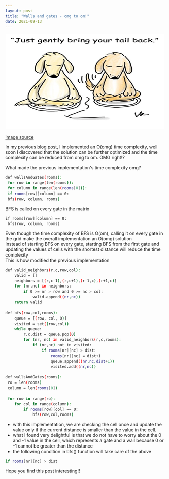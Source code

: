 ```yaml
---
layout: post
title: "Walls and gates - omg to om!"
date: 2021-09-13
---
```


<p align="center">
  <img width="500" height="300" src="/images/ogm_to_om.png">
</p>

[image source](https://www.azenhut.com/2018/02/28/dogs-in-meditation/) 

In my previous [blog post](https://archanakalburgi.github.io/2021/09/11/walls-gates.html), I implemented an O(omg) time complexity, well soon I discovered that the solution can be further optimized and the time complexity can be reduced from omg to om. OMG right!?

What made the previous implementation's time complexity omg?

```sh
def wallsAndGates(rooms):
 for row in range(len(rooms)):
 for column in range(len(rooms[0])):
 if rooms[row][column] == 0:
 bfs(row, column, rooms)
```

BFS is called on every gate in the matrix
```
if rooms[row][column] == 0:
 bfs(row, column, rooms)
```
Even though the time complexity of BFS is O(om), calling it on every gate in the grid make the overall implementation an O(omg) solution\
Instead of starting BFS on every gate, starting BFS from the first gate and updating the values of cells with the shortest distance will reduce the time complexity\
This is how modified the previous implementation 

```sh
def valid_neighbors(r,c,row,col):
    valid = []
    neighbors = [(r,c-1),(r,c+1),(r-1,c),(r+1,c)]
    for (nr,nc) in neighbors:
        if 0 >= nr > row and 0 >= nc > col:
            valid.append((nr,nc))
    return valid

def bfs(row,col,rooms):
    queue = [(row, col, 0)]
    visited = set((row,col))
    while queue:
        r,c,dist = queue.pop(0)
        for (nr, nc) in valid_neighbors(r,c,rooms): 
            if (nr,nc) not in visited:
                if rooms[nr][nc] > dist:
                    rooms[nr][nc] = dist+1
                    queue.append((nr,nc,dist+1))
                    visited.add((nr,nc))

def wallsAndGates(rooms):
 ro = len(rooms)
 column = len(rooms[0])
 
 for row in range(ro):
    for col in range(column):
        if rooms[row][col] == 0:
            bfs(row,col,rooms)
```

- with this implementation, we are checking the cell once and update the value only if the current distance is smaller than the value in the cell.
- what I found very delightful is that we do not have to worry about the 0 and -1 value in the cell, which represents a gate and a wall because 0 or -1 cannot be greater than the distance 
- the following condition in bfs() function will take care of the above
```sh
if rooms[nr][nc] > dist
```

Hope you find this post interesting!! 